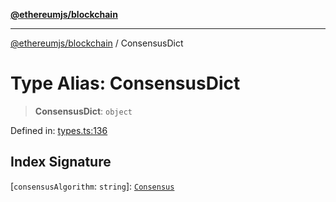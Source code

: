 [**@ethereumjs/blockchain**](../README.md)

***

[@ethereumjs/blockchain](../README.md) / ConsensusDict

# Type Alias: ConsensusDict

> **ConsensusDict**: `object`

Defined in: [types.ts:136](https://github.com/Dargon789/ethereumjs-monorepo/blob/master/packages/blockchain/src/types.ts#L136)

## Index Signature

\[`consensusAlgorithm`: `string`\]: [`Consensus`](../interfaces/Consensus.md)
